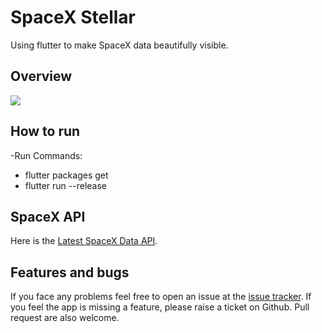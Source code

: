 # SpaceX Stellar
Using flutter to make SpaceX data beautifully visible.

## Overview
![](overview.gif)


## How to run
-Run Commands: 
* flutter packages get
* flutter run --release





## SpaceX API

Here is the [Latest SpaceX Data API][SpaceXDataApi].

[SpaceXDataApi]: https://docs.spacexdata.com/?version=latest


## Features and bugs

If you face any problems feel free to open an issue at the [issue tracker][tracker]. If you feel the app is missing a feature, please raise a ticket on Github. Pull request are also welcome.

[tracker]: https://github.com/BaderEddineOuaich/spacex_stellar/issues

